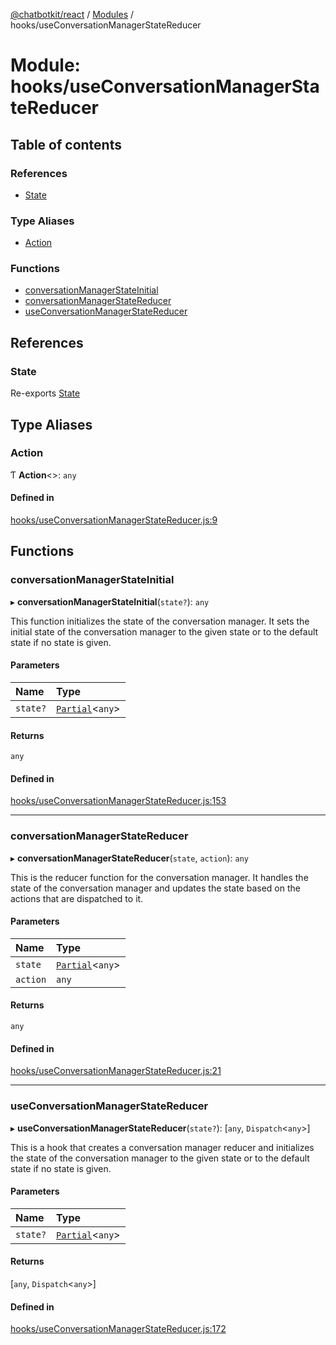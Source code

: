 [@chatbotkit/react](../README.md) / [Modules](../modules.md) / hooks/useConversationManagerStateReducer

# Module: hooks/useConversationManagerStateReducer

## Table of contents

### References

- [State](hooks_useConversationManagerStateReducer.md#state)

### Type Aliases

- [Action](hooks_useConversationManagerStateReducer.md#action)

### Functions

- [conversationManagerStateInitial](hooks_useConversationManagerStateReducer.md#conversationmanagerstateinitial)
- [conversationManagerStateReducer](hooks_useConversationManagerStateReducer.md#conversationmanagerstatereducer)
- [useConversationManagerStateReducer](hooks_useConversationManagerStateReducer.md#useconversationmanagerstatereducer)

## References

### State

Re-exports [State](hooks_useConversationManagerState.md#state)

## Type Aliases

### Action

Ƭ **Action**\<\>: `any`

#### Defined in

[hooks/useConversationManagerStateReducer.js:9](https://github.com/chatbotkit/node-sdk/blob/main/packages/react/src/hooks/useConversationManagerStateReducer.js#L9)

## Functions

### conversationManagerStateInitial

▸ **conversationManagerStateInitial**(`state?`): `any`

This function initializes the state of the conversation manager. It sets the
initial state of the conversation manager to the given state or to the
default state if no state is given.

#### Parameters

| Name | Type |
| :------ | :------ |
| `state?` | [`Partial`]( https://www.typescriptlang.org/docs/handbook/utility-types.html#partialtype )\<`any`\> |

#### Returns

`any`

#### Defined in

[hooks/useConversationManagerStateReducer.js:153](https://github.com/chatbotkit/node-sdk/blob/main/packages/react/src/hooks/useConversationManagerStateReducer.js#L153)

___

### conversationManagerStateReducer

▸ **conversationManagerStateReducer**(`state`, `action`): `any`

This is the reducer function for the conversation manager. It handles the
state of the conversation manager and updates the state based on the actions
that are dispatched to it.

#### Parameters

| Name | Type |
| :------ | :------ |
| `state` | [`Partial`]( https://www.typescriptlang.org/docs/handbook/utility-types.html#partialtype )\<`any`\> |
| `action` | `any` |

#### Returns

`any`

#### Defined in

[hooks/useConversationManagerStateReducer.js:21](https://github.com/chatbotkit/node-sdk/blob/main/packages/react/src/hooks/useConversationManagerStateReducer.js#L21)

___

### useConversationManagerStateReducer

▸ **useConversationManagerStateReducer**(`state?`): [`any`, `Dispatch`\<`any`\>]

This is a hook that creates a conversation manager reducer and initializes
the state of the conversation manager to the given state or to the default
state if no state is given.

#### Parameters

| Name | Type |
| :------ | :------ |
| `state?` | [`Partial`]( https://www.typescriptlang.org/docs/handbook/utility-types.html#partialtype )\<`any`\> |

#### Returns

[`any`, `Dispatch`\<`any`\>]

#### Defined in

[hooks/useConversationManagerStateReducer.js:172](https://github.com/chatbotkit/node-sdk/blob/main/packages/react/src/hooks/useConversationManagerStateReducer.js#L172)
